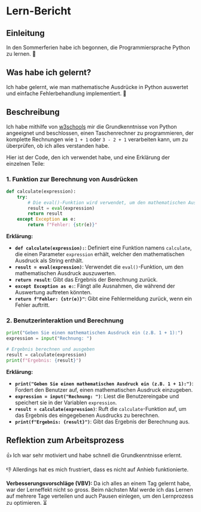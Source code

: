 # Lern-Bericht

## Einleitung

In den Sommerferien habe ich begonnen, die Programmiersprache Python zu lernen. 🐍

## Was habe ich gelernt?

Ich habe gelernt, wie man mathematische Ausdrücke in Python auswertet und einfache Fehlerbehandlung implementiert. 🧮

## Beschreibung

Ich habe mithilfe von [w3schools](https://www.w3schools.com/python/) mir die Grundkenntnisse von Python angeeignet und beschlossen, einen Taschenrechner zu programmieren, der komplette Rechnungen wie `1 + 1` oder `3 - 2 + 1` verarbeiten kann, um zu überprüfen, ob ich alles verstanden habe.

Hier ist der Code, den ich verwendet habe, und eine Erklärung der einzelnen Teile:

### 1. Funktion zur Berechnung von Ausdrücken

```python
def calculate(expression):
    try:
        # Die eval()-Funktion wird verwendet, um den mathematischen Ausdruck zu berechnen.
        result = eval(expression)
        return result
    except Exception as e:
        return f"Fehler: {str(e)}"
```

**Erklärung:**
- **`def calculate(expression):`**: Definiert eine Funktion namens `calculate`, die einen Parameter `expression` erhält, welcher den mathematischen Ausdruck als String enthält.
- **`result = eval(expression)`**: Verwendet die `eval()`-Funktion, um den mathematischen Ausdruck auszuwerten.
- **`return result`**: Gibt das Ergebnis der Berechnung zurück.
- **`except Exception as e:`**: Fängt alle Ausnahmen, die während der Auswertung auftreten könnten.
- **`return f"Fehler: {str(e)}"`**: Gibt eine Fehlermeldung zurück, wenn ein Fehler auftritt.

### 2. Benutzerinteraktion und Berechnung

```python
print("Geben Sie einen mathematischen Ausdruck ein (z.B. 1 + 1):")
expression = input("Rechnung: ")

# Ergebnis berechnen und ausgeben
result = calculate(expression)
print(f"Ergebnis: {result}")
```

**Erklärung:**
- **`print("Geben Sie einen mathematischen Ausdruck ein (z.B. 1 + 1):")`**: Fordert den Benutzer auf, einen mathematischen Ausdruck einzugeben.
- **`expression = input("Rechnung: ")`**: Liest die Benutzereingabe und speichert sie in der Variablen `expression`.
- **`result = calculate(expression)`**: Ruft die `calculate`-Funktion auf, um das Ergebnis des eingegebenen Ausdrucks zu berechnen.
- **`print(f"Ergebnis: {result}")`**: Gibt das Ergebnis der Berechnung aus.

## Reflektion zum Arbeitsprozess

👍 Ich war sehr motiviert und habe schnell die Grundkenntnisse erlernt.

👎 Allerdings hat es mich frustriert, dass es nicht auf Anhieb funktionierte.

**Verbesserungsvorschläge (VBV):** Da ich alles an einem Tag gelernt habe, war der Lerneffekt nicht so gross. Beim nächsten Mal werde ich das Lernen auf mehrere Tage verteilen und auch Pausen einlegen, um den Lernprozess zu optimieren. ⏳
